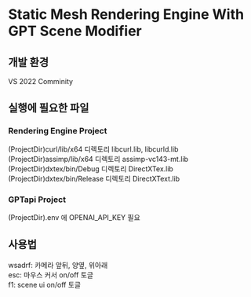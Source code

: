 # Static Mesh Rendering Engine With GPT Scene Modifier

## 개발 환경
VS 2022 Comminity
## 실행에 필요한 파일
### Rendering Engine Project
(ProjectDir)curl/lib/x64 디렉토리 libcurl.lib, libcurld.lib  
(ProjectDir)assimp/lib/x64 디렉토리 assimp-vc143-mt.lib  
(ProjectDir)dxtex/bin/Debug 디렉토리 DirectXTex.lib  
(ProjectDir)dxtex/bin/Release 디렉토리 DirectXText.lib  
### GPTapi Project
(ProjectDir).env 에 OPENAI_API_KEY 필요  

## 사용법
wsadrf: 카메라 앞뒤, 양옆, 위아래  
esc: 마우스 커서 on/off 토글  
f1: scene ui on/off 토글
